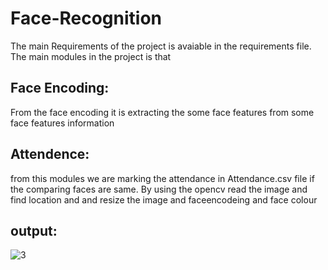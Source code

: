 # Face-Recognition
The main Requirements of the project is avaiable in the requirements file.
The main modules in the project is that 
 
## Face Encoding:

From the face encoding it is extracting the some face features from some face features information

## Attendence:

from this modules we are marking the attendance in Attendance.csv file if the comparing  faces are same.
By using the opencv read the image and find location and and resize the image and faceencodeing and face colour

## output:
![3](https://user-images.githubusercontent.com/84769073/170862552-6f420e97-43f4-48fa-8a66-0dadd97f2b30.png)

